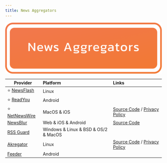 ```yaml
---
title: News Aggregators
---
```


![Cover](../../assets/news-aggregators.png)

| Provider | Platform | Links |
| --- | :-- | :-- |
| :star: [NewsFlash](https://gitlab.com/news-flash/news_flash_gtk) | Linux | |
| :star: [ReadYou](https://github.com/Ashinch/ReadYou) | Android | |
| :star: [NetNewsWire](https://netnewswire.com/) | MacOS & iOS | [Source Code](https://github.com/Ranchero-Software/NetNewsWire) / [Privacy Policy](https://netnewswire.com/privacypolicy.html) |
| [NewsBlur](https://www.newsblur.com/) | Web & iOS & Android | [Source Code](https://github.com/samuelclay/NewsBlur) |
| [RSS Guard](https://github.com/martinrotter/rssguard) | Windows & Linux & BSD & OS/2 & MacOS | |
| [Akregator](https://apps.kde.org/akregator) | Linux | [Source Code](https://invent.kde.org/pim/akregator) / [Privacy Policy](https://kde.org/privacypolicy-apps) |
| [Feeder](https://github.com/spacecowboy/Feeder) | Android | |
